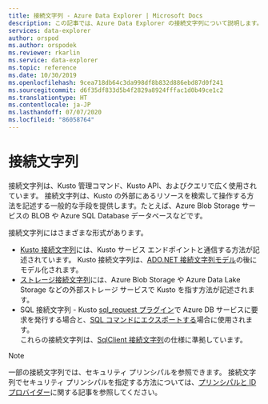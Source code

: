 ```yaml
---
title: 接続文字列 - Azure Data Explorer | Microsoft Docs
description: この記事では、Azure Data Explorer の接続文字列について説明します。
services: data-explorer
author: orspod
ms.author: orspodek
ms.reviewer: rkarlin
ms.service: data-explorer
ms.topic: reference
ms.date: 10/30/2019
ms.openlocfilehash: 9cea718db64c3da998df8b832d886ebd87d0f241
ms.sourcegitcommit: d6f35df833d5b4f2829a8924fffac1d0b49ce1c2
ms.translationtype: HT
ms.contentlocale: ja-JP
ms.lasthandoff: 07/07/2020
ms.locfileid: "86058764"
---
```

# <a name="connection-strings"></a>接続文字列

接続文字列は、Kusto 管理コマンド、Kusto API、およびクエリで広く使用されています。
接続文字列は、Kusto の外部にあるリソースを検索して操作する方法を記述する一般的な手段を提供します。たとえば、Azure Blob Storage サービスの BLOB や Azure SQL Database データベースなどです。

接続文字列にはさまざまな形式があります。

* [Kusto 接続文字列](./kusto.md)には、Kusto サービス エンドポイントと通信する方法が記述されています。
  Kusto 接続文字列は、[ADO.NET 接続文字列モデル](https://docs.microsoft.com/dotnet/framework/data/adonet/connection-string-syntax)の後にモデル化されます。
* [ストレージ接続文字列](./storage.md)には、Azure Blob Storage や Azure Data Lake Storage などの外部ストレージ サービスで Kusto を指す方法が記述されます。
* SQL 接続文字列 - Kusto [sql_request プラグイン](../../query/sqlrequestplugin.md)で Azure DB サービスに要求を発行する場合と、[SQL コマンドにエクスポートする](../../management/data-export/export-data-to-sql.md)場合に使用されます。  
  これらの接続文字列は、[SqlClient 接続文字列](https://docs.microsoft.com/dotnet/framework/data/adonet/connection-string-syntax#sqlclient-connection-strings)の仕様に準拠しています。

> [!NOTE]
> 一部の接続文字列では、セキュリティ プリンシパルを参照できます。 接続文字列でセキュリティ プリンシパルを指定する方法については、[プリンシパルと ID プロバイダー](../../management/access-control/principals-and-identity-providers.md)に関する記事を参照してください。
